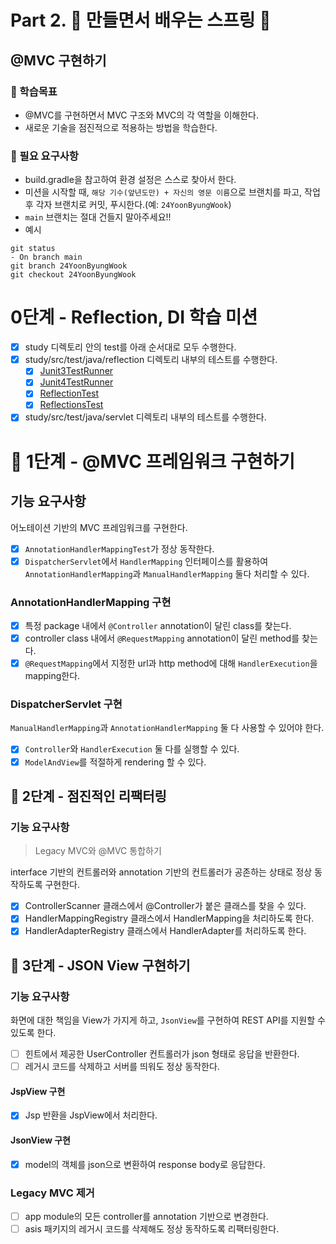 # Part 2. :leaves: 만들면서 배우는 스프링 :leaves:

## @MVC 구현하기

### :mag_right: 학습목표

- @MVC를 구현하면서 MVC 구조와 MVC의 각 역할을 이해한다.
- 새로운 기술을 점진적으로 적용하는 방법을 학습한다.

### :rocket: 필요 요구사항

- build.gradle을 참고하여 환경 설정은 스스로 찾아서 한다.
- 미션을 시작할 때, `해당 기수(앞년도만) + 자신의 영문 이름`으로 브랜치를 파고, 작업 후 각자 브랜치로 커밋, 푸시한다.(예: `24YoonByungWook`)
- `main` 브랜치는 절대 건들지 말아주세요!!
- 예시

```text
git status
- On branch main
git branch 24YoonByungWook
git checkout 24YoonByungWook
```

# 0단계 - Reflection, DI 학습 미션

+ [x] study 디렉토리 안의 test를 아래 순서대로 모두 수행한다.
+ [x] study/src/test/java/reflection 디렉토리 내부의 테스트를 수행한다.
    + [x] [Junit3TestRunner](study/src/test/java/reflection/Junit3TestRunner.java)
    + [x] [Junit4TestRunner](study/src/test/java/reflection/Junit4TestRunner.java)
    + [x] [ReflectionTest](study/src/test/java/reflection/ReflectionTest.java)
    + [x] [ReflectionsTest](study/src/test/java/reflection/ReflectionsTest.java)
+ [x] study/src/test/java/servlet 디렉토리 내부의 테스트를 수행한다.

# 🚀 1단계 - @MVC 프레임워크 구현하기

## 기능 요구사항

어노테이션 기반의 MVC 프레임워크를 구현한다.

- [x] `AnnotationHandlerMappingTest`가 정상 동작한다.
- [x] `DispatcherServlet`에서 `HandlerMapping` 인터페이스를 활용하여 `AnnotationHandlerMapping`과 `ManualHandlerMapping` 둘다 처리할 수 있다.

### AnnotationHandlerMapping 구현

- [x] 특정 package 내에서 `@Controller` annotation이 달린 class를 찾는다.
- [x] controller class 내에서 `@RequestMapping` annotation이 달린 method를 찾는다.
- [x] `@RequestMapping`에서 지정한 url과 http method에 대해 `HandlerExecution`을 mapping한다.

### DispatcherServlet 구현

`ManualHandlerMapping`과 `AnnotationHandlerMapping` 둘 다 사용할 수 있어야 한다.

- [x] `Controller`와 `HandlerExecution` 둘 다를 실행할 수 있다.
- [x] `ModelAndView`를 적절하게 rendering 할 수 있다.

## 🚀 2단계 - 점진적인 리팩터링

### 기능 요구사항

> Legacy MVC와 @MVC 통합하기

interface 기반의 컨트롤러와 annotation 기반의 컨트롤러가 공존하는 상태로 정상 동작하도록 구현한다.

- [x] ControllerScanner 클래스에서 @Controller가 붙은 클래스를 찾을 수 있다.
- [x] HandlerMappingRegistry 클래스에서 HandlerMapping을 처리하도록 한다.
- [x] HandlerAdapterRegistry 클래스에서 HandlerAdapter를 처리하도록 한다.

## 🚀 3단계 - JSON View 구현하기

### 기능 요구사항

화면에 대한 책임을 View가 가지게 하고, `JsonView`를 구현하여 REST API를 지원할 수 있도록 한다.

- [ ] 힌트에서 제공한 UserController 컨트롤러가 json 형태로 응답을 반환한다.
- [ ] 레거시 코드를 삭제하고 서버를 띄워도 정상 동작한다.

#### JspView 구현

- [x] Jsp 반환을 JspView에서 처리한다.

#### JsonView 구현

- [x] model의 객체를 json으로 변환하여 response body로 응답한다.

### Legacy MVC 제거

- [ ] app module의 모든 controller를 annotation 기반으로 변경한다.
- [ ] asis 패키지의 레거시 코드를 삭제해도 정상 동작하도록 리팩터링한다.
